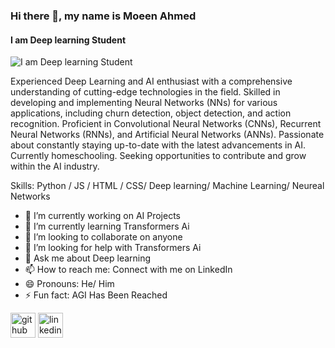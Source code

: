 ### Hi there 👋, my name is Moeen Ahmed
#### I am Deep learning Student
![I am Deep learning Student](https://github.com/Moeen082/Moeen-Ahmed/blob/26903897859d1490ed82193cdab497bf83386976/Banner.png)

Experienced Deep Learning and AI enthusiast with a comprehensive understanding of cutting-edge technologies in the field. Skilled in developing and implementing Neural Networks (NNs) for various applications, including churn detection, object detection, and action recognition. Proficient in Convolutional Neural Networks (CNNs), Recurrent Neural Networks (RNNs), and Artificial Neural Networks (ANNs). Passionate about constantly staying up-to-date with the latest advancements in AI. Currently homeschooling. Seeking opportunities to contribute and grow within the AI industry.

Skills: Python  / JS / HTML / CSS/ Deep learning/ Machine Learning/ Neureal Networks

- 🔭 I’m currently working on AI Projects 
- 🌱 I’m currently learning Transformers Ai 
- 👯 I’m looking to collaborate on anyone 
- 🤔 I’m looking for help with Transformers Ai 
- 💬 Ask me about Deep learning 
- 📫 How to reach me: Connect with me on LinkedIn 
- 😄 Pronouns: He/ Him 
- ⚡ Fun fact: AGI Has Been Reached 


[<img src='https://cdn.jsdelivr.net/npm/simple-icons@3.0.1/icons/github.svg' alt='github' height='40'>](https://github.com/Moeen082)  [<img src='https://cdn.jsdelivr.net/npm/simple-icons@3.0.1/icons/linkedin.svg' alt='linkedin' height='40'>](https://www.linkedin.com/in/https://www.linkedin.com/in/moeen-ahmed-siddique-91824327b//)  




